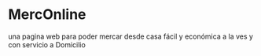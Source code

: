 # MercOnline
una pagina web para poder mercar desde casa fácil y económica a la ves y con servicio a Domicilio
